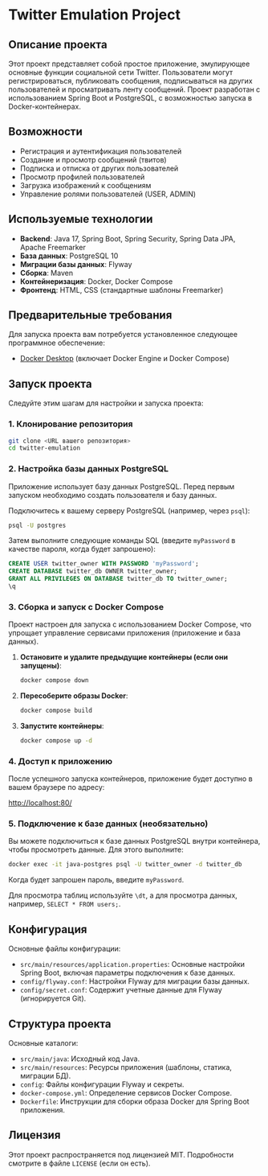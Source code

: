 # Twitter Emulation Project

## Описание проекта

Этот проект представляет собой простое приложение, эмулирующее основные функции социальной сети Twitter. Пользователи могут регистрироваться, публиковать сообщения, подписываться на других пользователей и просматривать ленту сообщений. Проект разработан с использованием Spring Boot и PostgreSQL, с возможностью запуска в Docker-контейнерах.

## Возможности

- Регистрация и аутентификация пользователей
- Создание и просмотр сообщений (твитов)
- Подписка и отписка от других пользователей
- Просмотр профилей пользователей
- Загрузка изображений к сообщениям
- Управление ролями пользователей (USER, ADMIN)

## Используемые технологии

- **Backend**: Java 17, Spring Boot, Spring Security, Spring Data JPA, Apache Freemarker
- **База данных**: PostgreSQL 10
- **Миграции базы данных**: Flyway
- **Сборка**: Maven
- **Контейнеризация**: Docker, Docker Compose
- **Фронтенд**: HTML, CSS (стандартные шаблоны Freemarker)

## Предварительные требования

Для запуска проекта вам потребуется установленное следующее программное обеспечение:

- [Docker Desktop](https://www.docker.com/products/docker-desktop) (включает Docker Engine и Docker Compose)

## Запуск проекта

Следуйте этим шагам для настройки и запуска проекта:

### 1. Клонирование репозитория

```bash
git clone <URL вашего репозитория>
cd twitter-emulation
```

### 2. Настройка базы данных PostgreSQL

Приложение использует базу данных PostgreSQL. Перед первым запуском необходимо создать пользователя и базу данных.

Подключитесь к вашему серверу PostgreSQL (например, через `psql`):

```bash
psql -U postgres
```

Затем выполните следующие команды SQL (введите `myPassword` в качестве пароля, когда будет запрошено):

```sql
CREATE USER twitter_owner WITH PASSWORD 'myPassword';
CREATE DATABASE twitter_db OWNER twitter_owner;
GRANT ALL PRIVILEGES ON DATABASE twitter_db TO twitter_owner;
\q
```

### 3. Сборка и запуск с Docker Compose

Проект настроен для запуска с использованием Docker Compose, что упрощает управление сервисами приложения (приложение и база данных).

1.  **Остановите и удалите предыдущие контейнеры (если они запущены)**:
    ```bash
    docker compose down
    ```

2.  **Пересоберите образы Docker**:
    ```bash
    docker compose build
    ```

3.  **Запустите контейнеры**:
    ```bash
    docker compose up -d
    ```

### 4. Доступ к приложению

После успешного запуска контейнеров, приложение будет доступно в вашем браузере по адресу:

[http://localhost:80/](http://localhost:8080/)

### 5. Подключение к базе данных (необязательно)

Вы можете подключиться к базе данных PostgreSQL внутри контейнера, чтобы просмотреть данные. Для этого выполните:

```bash
docker exec -it java-postgres psql -U twitter_owner -d twitter_db
```

Когда будет запрошен пароль, введите `myPassword`.

Для просмотра таблиц используйте `\dt`, а для просмотра данных, например, `SELECT * FROM users;`.

## Конфигурация

Основные файлы конфигурации:

- `src/main/resources/application.properties`: Основные настройки Spring Boot, включая параметры подключения к базе данных.
- `config/flyway.conf`: Настройки Flyway для миграции базы данных.
- `config/secret.conf`: Содержит учетные данные для Flyway (игнорируется Git).

## Структура проекта

Основные каталоги:

- `src/main/java`: Исходный код Java.
- `src/main/resources`: Ресурсы приложения (шаблоны, статика, миграции БД).
- `config`: Файлы конфигурации Flyway и секреты.
- `docker-compose.yml`: Определение сервисов Docker Compose.
- `Dockerfile`: Инструкции для сборки образа Docker для Spring Boot приложения.

## Лицензия

Этот проект распространяется под лицензией MIT. Подробности смотрите в файле `LICENSE` (если он есть).

